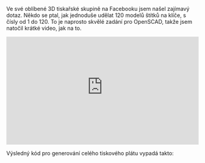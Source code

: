 <!-- dcterms:title = Praktické modelování v OpenSCADU: číslované přívěšky -->
<!-- dcterms:abstract = Ve své oblíbené 3D tiskařské skupině na Facebooku jsem našel zajímavý dotaz. Někdo se ptal, jak jednoduše udělat 120 modelů štítků na klíče, s čísly od 1 do 120. To je naprosto skvělé zadání pro OpenSCAD, takže jsem natočil krátké video, jak na to. -->
<!-- dcterms:creator = Michal Altair Valášek -->
<!-- x4w:coverUrl = /cover-pictures/20211002-privesky.png -->
<!-- x4w:pictureUrl = /perex-pictures/20211002-privesky.png -->
<!-- x4w:pictureWidth = 150 -->
<!-- x4w:pictureHeight = 150 -->
<!-- x4w:category = Z-TECH -->
<!-- x4w:category = 3D tisk -->
<!-- dcterms:date = 2021-10-02 -->

Ve své oblíbené 3D tiskařské skupině na Facebooku jsem našel zajímavý dotaz. Někdo se ptal, jak jednoduše udělat 120 modelů štítků na klíče, s čísly od 1 do 120. To je naprosto skvělé zadání pro OpenSCAD, takže jsem natočil krátké video, jak na to.

<div style="position:relative;padding-top:56.25%;">
  <iframe src="https://www.youtube-nocookie.com/embed/PyaaVIcbjKc" frameborder="0" allowfullscreen allow="accelerometer; autoplay; encrypted-media; gyroscope; picture-in-picture" style="position:absolute;top:0;left:0;width:100%;height:100%;"></iframe>
</div>

Výsledný kód pro generování celého tiskového plátu vypadá takto:

<script src="https://gist.github.com/ridercz/be86db5168b0d732f421faa83c8feaaa.js"></script>
